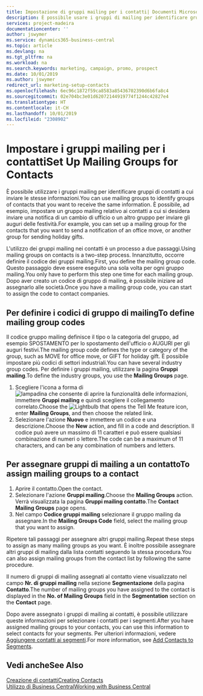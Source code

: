 ```yaml
---
title: Impostazione di gruppi mailing per i contatti| Documenti Microsoft
description: È possibile usare i gruppi di mailing per identificare gruppi di contatti a cui inviare le stesse informazioni, ad esempio per una campagna marketing o promozionale.
services: project-madeira
documentationcenter: ''
author: jswymer
ms.service: dynamics365-business-central
ms.topic: article
ms.devlang: na
ms.tgt_pltfrm: na
ms.workload: na
ms.search.keywords: marketing, campaign, promo, prospect
ms.date: 10/01/2019
ms.author: jswymer
redirect_url: marketing-setup-contacts
ms.openlocfilehash: 6ec96c1872f59ca8583a85436702390d6b6fa8c4
ms.sourcegitcommit: 02e704bc3e01d62072144919774f1244c42827e4
ms.translationtype: HT
ms.contentlocale: it-CH
ms.lasthandoff: 10/01/2019
ms.locfileid: "2308902"
---
```

# <a name="set-up-mailing-groups-for-contacts"></a><span data-ttu-id="de04e-103">Impostare i gruppi mailing per i contatti</span><span class="sxs-lookup"><span data-stu-id="de04e-103">Set Up Mailing Groups for Contacts</span></span>
<span data-ttu-id="de04e-104">È possibile utilizzare i gruppi mailing per identificare gruppi di contatti a cui inviare le stesse informazioni.</span><span class="sxs-lookup"><span data-stu-id="de04e-104">You can use mailing groups to identify groups of contacts that you want to receive the same information.</span></span> <span data-ttu-id="de04e-105">È possibile, ad esempio, impostare un gruppo mailing relativo ai contatti a cui si desidera inviare una notifica di un cambio di ufficio o un altro gruppo per inviare gli auguri delle festività.</span><span class="sxs-lookup"><span data-stu-id="de04e-105">For example, you can set up a mailing group for the contacts that you want to send a notification of an office move, or another group for sending holiday gifts.</span></span>

<span data-ttu-id="de04e-106">L'utilizzo dei gruppi mailing nei contatti è un processo a due passaggi.</span><span class="sxs-lookup"><span data-stu-id="de04e-106">Using mailing groups on contacts is a two-step process.</span></span> <span data-ttu-id="de04e-107">Innanzitutto, occorre definire il codice dei gruppi mailing.</span><span class="sxs-lookup"><span data-stu-id="de04e-107">First, you define the mailing group code.</span></span> <span data-ttu-id="de04e-108">Questo passaggio deve essere eseguito una sola volta per ogni gruppo mailing.</span><span class="sxs-lookup"><span data-stu-id="de04e-108">You only have to perform this step one time for each mailing group.</span></span> <span data-ttu-id="de04e-109">Dopo aver creato un codice di gruppo di mailing, è possibile iniziare ad assegnarlo alle società.</span><span class="sxs-lookup"><span data-stu-id="de04e-109">Once you have a mailing group code, you can start to assign the code to contact companies.</span></span>

## <a name="to-define-mailing-group-codes"></a><span data-ttu-id="de04e-110">Per definire i codici di gruppo di mailing</span><span class="sxs-lookup"><span data-stu-id="de04e-110">To define mailing group codes</span></span>
<span data-ttu-id="de04e-111">Il codice gruppo mailing definisce il tipo o la categoria del gruppo, ad esempio SPOSTAMENTO per lo spostamento dell'ufficio o AUGURI per gli auguri festivi.</span><span class="sxs-lookup"><span data-stu-id="de04e-111">The mailing group code defines the type or category of the group, such as MOVE for office move, or GIFT for holiday gift.</span></span> <span data-ttu-id="de04e-112">È possibile impostare più codici di settori industriali.</span><span class="sxs-lookup"><span data-stu-id="de04e-112">You can have several industry group codes.</span></span> <span data-ttu-id="de04e-113">Per definire i gruppi mailing, utilizzare la pagina **Gruppi mailing**.</span><span class="sxs-lookup"><span data-stu-id="de04e-113">To define the industry groups, you use the **Mailing Groups** page.</span></span>

1. <span data-ttu-id="de04e-114">Scegliere l'icona a forma di ![lampadina che consente di aprire la funzionalità delle informazioni](media/ui-search/search_small.png "Informazioni sull'operazione che si desidera eseguire"), immettere **Gruppi mailing** e quindi scegliere il collegamento correlato.</span><span class="sxs-lookup"><span data-stu-id="de04e-114">Choose the ![Lightbulb that opens the Tell Me feature](media/ui-search/search_small.png "Tell me what you want to do") icon, enter **Mailing Groups**, and then choose the related link.</span></span>
2. <span data-ttu-id="de04e-115">Selezionare l'azione **Nuovo** e immettere un codice e una descrizione.</span><span class="sxs-lookup"><span data-stu-id="de04e-115">Choose the **New** action, and fill in a code and description.</span></span> <span data-ttu-id="de04e-116">Il codice può avere un massimo di 11 caratteri e può essere qualsiasi combinazione di numeri o lettere.</span><span class="sxs-lookup"><span data-stu-id="de04e-116">The code can be a maximum of 11 characters, and can be any combination of numbers and letters.</span></span>

## <a name="AssignMailGroupContact"></a> <span data-ttu-id="de04e-117">Per assegnare gruppi di mailing a un contatto</span><span class="sxs-lookup"><span data-stu-id="de04e-117">To assign mailing groups to a contact</span></span>
1. <span data-ttu-id="de04e-118">Aprire il contatto.</span><span class="sxs-lookup"><span data-stu-id="de04e-118">Open the contact.</span></span>
2. <span data-ttu-id="de04e-119">Selezionare l'azione **Gruppi mailing**.</span><span class="sxs-lookup"><span data-stu-id="de04e-119">Choose the **Mailing Groups** action.</span></span> <span data-ttu-id="de04e-120">Verrà visualizzata la pagina **Gruppi mailing contatto**.</span><span class="sxs-lookup"><span data-stu-id="de04e-120">The **Contact Mailing Groups** page opens.</span></span>
3. <span data-ttu-id="de04e-121">Nel campo **Codice gruppi mailing** selezionare il gruppo mailing da assegnare.</span><span class="sxs-lookup"><span data-stu-id="de04e-121">In the **Mailing Groups Code** field, select the mailing group that you want to assign.</span></span>

<span data-ttu-id="de04e-122">Ripetere tali passaggi per assegnare altri gruppi mailing.</span><span class="sxs-lookup"><span data-stu-id="de04e-122">Repeat these steps to assign as many mailing groups as you want.</span></span> <span data-ttu-id="de04e-123">È inoltre possibile assegnare altri gruppi di mailing dalla lista contatti seguendo la stessa procedura.</span><span class="sxs-lookup"><span data-stu-id="de04e-123">You can also assign mailing groups from the contact list by following the same procedure.</span></span>

<span data-ttu-id="de04e-124">Il numero di gruppi di mailing assegnati al contatto viene visualizzato nel campo **Nr. di gruppi mailing** nella sezione **Segmentazione** della pagina **Contatto**.</span><span class="sxs-lookup"><span data-stu-id="de04e-124">The number of mailing groups you have assigned to the contact is displayed in the **No. of Mailing Groups** field in the **Segmentation** section on the **Contact** page.</span></span>

<span data-ttu-id="de04e-125">Dopo avere assegnato i gruppi di mailing ai contatti, è possibile utilizzare queste informazioni per selezionare i contatti per i segmenti.</span><span class="sxs-lookup"><span data-stu-id="de04e-125">After you have assigned mailing groups to your contacts, you can use this information to select contacts for your segments.</span></span> <span data-ttu-id="de04e-126">Per ulteriori informazioni, vedere [Aggiungere contatti ai segmenti](marketing-add-contact-segment.md).</span><span class="sxs-lookup"><span data-stu-id="de04e-126">For more information, see [Add Contacts to Segments](marketing-add-contact-segment.md).</span></span>

## <a name="see-also"></a><span data-ttu-id="de04e-127">Vedi anche</span><span class="sxs-lookup"><span data-stu-id="de04e-127">See Also</span></span>
[<span data-ttu-id="de04e-128">Creazione di contatti</span><span class="sxs-lookup"><span data-stu-id="de04e-128">Creating Contacts</span></span>](marketing-create-contact-companies.md)  
[<span data-ttu-id="de04e-129">Utilizzo di Business Central</span><span class="sxs-lookup"><span data-stu-id="de04e-129">Working with Business Central</span></span>](ui-work-product.md)
